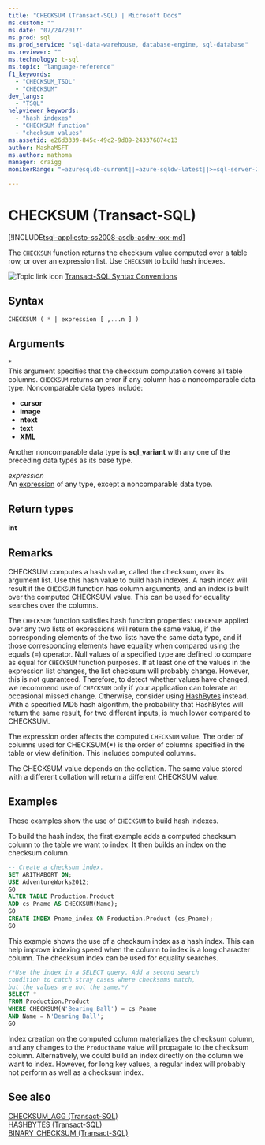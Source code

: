 ```yaml
---
title: "CHECKSUM (Transact-SQL) | Microsoft Docs"
ms.custom: ""
ms.date: "07/24/2017"
ms.prod: sql
ms.prod_service: "sql-data-warehouse, database-engine, sql-database"
ms.reviewer: ""
ms.technology: t-sql
ms.topic: "language-reference"
f1_keywords: 
  - "CHECKSUM_TSQL"
  - "CHECKSUM"
dev_langs: 
  - "TSQL"
helpviewer_keywords: 
  - "hash indexes"
  - "CHECKSUM function"
  - "checksum values"
ms.assetid: e26d3339-845c-49c2-9d89-243376874c13
author: MashaMSFT
ms.author: mathoma
manager: craigg
monikerRange: "=azuresqldb-current||=azure-sqldw-latest||>=sql-server-2016||=sqlallproducts-allversions||>=sql-server-linux-2017||=azuresqldb-mi-current"

---
```

# CHECKSUM (Transact-SQL)
[!INCLUDE[tsql-appliesto-ss2008-asdb-asdw-xxx-md](../../includes/tsql-appliesto-ss2008-asdb-asdw-xxx-md.md)]

The `CHECKSUM` function returns the checksum value computed over a table row, or over an expression list. Use `CHECKSUM` to build hash indexes.
  
![Topic link icon](../../database-engine/configure-windows/media/topic-link.gif "Topic link icon") [Transact-SQL Syntax Conventions](../../t-sql/language-elements/transact-sql-syntax-conventions-transact-sql.md)
  
## Syntax  
  
```sql
CHECKSUM ( * | expression [ ,...n ] )  
```  
  
## Arguments  
\*  
This argument specifies that the checksum computation covers all table columns. `CHECKSUM` returns an error if any column has a noncomparable data type. Noncomparable data types include:

- **cursor**
- **image**
- **ntext**
- **text**
- **XML**

Another noncomparable data type is **sql_variant** with any one of the preceding data types as its base type.
  
*expression*  
An [expression](../../t-sql/language-elements/expressions-transact-sql.md) of any type, except a noncomparable data type.
  
## Return types
 **int**  
  
## Remarks  
CHECKSUM computes a hash value, called the checksum, over its argument list. Use this hash value to build hash indexes. A hash index will result if the `CHECKSUM` function has column arguments, and an index is built over the computed CHECKSUM value. This can be used for equality searches over the columns.
  
The `CHECKSUM` function satisfies hash function properties: `CHECKSUM` applied over any two lists of expressions will return the same value, if the corresponding elements of the two lists have the same data type, and if those corresponding elements have equality when compared using the equals (=) operator. Null values of a specified type are defined to compare as equal for `CHECKSUM` function purposes. If at least one of the values in the expression list changes, the list checksum will probably change. However, this is not guaranteed. Therefore, to detect whether values have changed, we recommend use of `CHECKSUM` only if your application can tolerate an occasional missed change. Otherwise, consider using [HashBytes](../../t-sql/functions/hashbytes-transact-sql.md) instead. With a specified MD5 hash algorithm, the probability that HashBytes will return the same result, for two different inputs, is much lower compared to CHECKSUM.
  
The expression order affects the computed `CHECKSUM` value. The order of columns used for CHECKSUM(\*) is the order of columns specified in the table or view definition. This includes computed columns.
  
The CHECKSUM value depends on the collation. The same value stored with a different collation will return a different CHECKSUM value.
  
## Examples  
These examples show the use of `CHECKSUM` to build hash indexes.
  
To build the hash index, the first example adds a computed checksum column to the table we want to index. It then builds an index on the checksum column. 
  
```sql
-- Create a checksum index.  
SET ARITHABORT ON;  
USE AdventureWorks2012;   
GO  
ALTER TABLE Production.Product  
ADD cs_Pname AS CHECKSUM(Name);  
GO  
CREATE INDEX Pname_index ON Production.Product (cs_Pname);  
GO  
```  
  
This example shows the use of a checksum index as a hash index. This can help improve indexing speed when the column to index is a long character column. The checksum index can be used for equality searches.
  
```sql
/*Use the index in a SELECT query. Add a second search   
condition to catch stray cases where checksums match,   
but the values are not the same.*/  
SELECT *   
FROM Production.Product  
WHERE CHECKSUM(N'Bearing Ball') = cs_Pname  
AND Name = N'Bearing Ball';  
GO  
```  
  
Index creation on the computed column materializes the checksum column, and any changes to the `ProductName` value will propagate to the checksum column. Alternatively, we could build an index directly on the column we want to index. However, for long key values, a regular index will probably not perform as well as a checksum index.
  
## See also
[CHECKSUM_AGG &#40;Transact-SQL&#41;](../../t-sql/functions/checksum-agg-transact-sql.md)  
[HASHBYTES &#40;Transact-SQL&#41;](../../t-sql/functions/hashbytes-transact-sql.md)  
[BINARY_CHECKSUM  &#40;Transact-SQL&#41;](../../t-sql/functions/binary-checksum-transact-sql.md)
  
  
